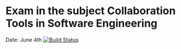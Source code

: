 # Exam in the subject Collaboration Tools in Software Engineering
Date: June 4th
[![Build Status](https://travis-ci.com/ilysion/cse-exam.svg?branch=42_translation)](https://travis-ci.com/ilysion/cse-exam)